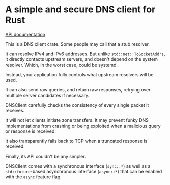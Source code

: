A simple and secure DNS client for Rust
=======================================

[API documentation](https://docs.rs/dnsclient)

This is a DNS client crate. Some people may call that a stub resolver.

It can resolve IPv4 and IPv6 addresses. But unlike `std::net::ToSocketAddrs`, it directly contacts upstream servers, and doesn't depend on the system resolver. Which, in the worst case, could be systemd.

Instead, your application fully controls what upstream resolvers will be used.

It can also send raw queries, and return raw responses, retrying over multiple server candidates if necessary.

DNSClient carefully checks the consistency of every single packet it receives.

It will not let clients initiate zone transfers. It may prevent funky DNS implementations from crashing or being exploited when a malicious query or response is received.

It also transparently falls back to TCP when a truncated response is received.

Finally, its API couldn't be any simpler.

DNSClient comes with a synchronous interface (`sync::*`) as well as a `std::future`-based asynchronous interface (`async::*`) that can be enabled with the `async` feature flag.